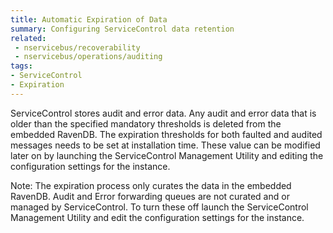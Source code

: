 ```yaml
---
title: Automatic Expiration of Data
summary: Configuring ServiceControl data retention
related:
 - nservicebus/recoverability
 - nservicebus/operations/auditing
tags:
- ServiceControl
- Expiration
---
```


ServiceControl stores audit and error data. Any audit and error data that is older than the specified mandatory thresholds is deleted from the embedded RavenDB. The expiration thresholds for both faulted and audited messages needs to be set at installation time. These value can be modified later on by launching the ServiceControl Management Utility and editing the configuration settings for the instance.

Note: The expiration process only curates the data in the embedded RavenDB. Audit and Error forwarding queues are not curated and or managed by ServiceControl. To turn these off launch the ServiceControl Management Utility and edit the configuration settings for the instance.